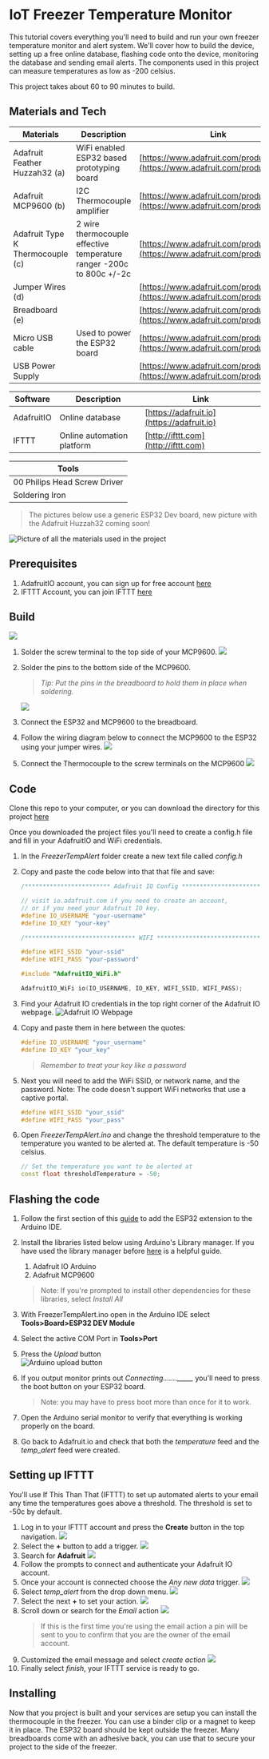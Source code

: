 # IoT Freezer Temperature Monitor
This tutorial covers everything you'll need to build and run your own freezer temperature monitor and alert system. We'll cover how to build the device, setting up a free online database, flashing code onto the device, monitoring the database and sending email alerts. The components used in this project can measure temperatures as low as -200 celsius.

This project takes about 60 to 90 minutes to build.

## Materials and Tech  
|Materials | Description | Link |
|-----|-------------|------|
| Adafruit Feather Huzzah32 (a) | WiFi enabled ESP32 based prototyping board| [https://www.adafruit.com/product/3591](https://www.adafruit.com/product/3591)
| Adafruit MCP9600 (b) | I2C Thermocouple amplifier| [https://www.adafruit.com/product/4101](https://www.adafruit.com/product/4101) |
| Adafruit Type K Thermocouple (c) | 2 wire thermocouple effective temperature ranger -200c to 800c +/-2c| [https://www.adafruit.com/product/3245](https://www.adafruit.com/product/3245) |
| Jumper Wires (d) || [https://www.adafruit.com/product/1956](https://www.adafruit.com/product/1956) |
| Breadboard (e) || [https://www.adafruit.com/product/64](https://www.adafruit.com/product/64) |
| Micro USB cable | Used to power the ESP32 board | [https://www.adafruit.com/product/2185](https://www.adafruit.com/product/2185) |
| USB Power Supply || [https://www.adafruit.com/product/501](https://www.adafruit.com/product/501)| 

| Software | Description | Link |
|----------|-------------|------|
| AdafruitIO | Online database | [https://adafruit.io](https://adafruit.io)|
| IFTTT | Online automation platform | [http://ifttt.com](http://ifttt.com) |

| Tools |
|----------|
| 00 Philips Head Screw Driver|
| Soldering Iron |


> The pictures below use a generic ESP32 Dev board, new picture with the Adafruit Huzzah32 coming soon!

![Picture of all the materials used in the project](/media/allmaterials.jpg)

## Prerequisites

1. AdafruitIO account, you can sign up for free account [here](https://accounts.adafruit.com/users/sign_up)  
1. IFTTT Account, you can join IFTTT [here](https://ifttt.com/join)

## Build
![](/media/fullbuild.jpg)
1. Solder the screw terminal to the top side of your MCP9600.
    ![](/media/build01.jpg)
1. Solder the pins to the bottom side of the MCP9600.  
    > *Tip: Put the pins in the breadboard to hold them in place when soldering.*

    ![](/media/build02.jpg)
1. Connect the ESP32 and MCP9600 to the breadboard.
1. Follow the wiring diagram below to connect the MCP9600 to the ESP32 using your jumper wires.
    ![](/media/diagram.png)
1. Connect the Thermocouple to the screw terminals on the MCP9600
    ![](/media/build03.jpg)

## Code

Clone this repo to your computer, or you can download the directory for this project [here](https://github.com/microsoft/freezer-temp-monitor/archive/main.zip)

Once you downloaded the project files you'll need to create a config.h file and fill in your AdafruitIO and WiFi credentials.

1. In the *FreezerTempAlert* folder create a new text file called *config.h*

1. Copy and paste the code below into that that file and save:
    ```C++
    /************************ Adafruit IO Config *******************************/

    // visit io.adafruit.com if you need to create an account,
    // or if you need your Adafruit IO key.
    #define IO_USERNAME "your-username"
    #define IO_KEY "your-key"

    /******************************* WIFI **************************************/

    #define WIFI_SSID "your-ssid"
    #define WIFI_PASS "your-password"

    #include "AdafruitIO_WiFi.h"

    AdafruitIO_WiFi io(IO_USERNAME, IO_KEY, WIFI_SSID, WIFI_PASS);
    ```

1. Find your Adafruit IO credentials in the top right corner of the Adafruit IO webpage. 
    ![Adafruit IO Webpage](/media/iokeys.png)

1. Copy and paste them in here between the quotes:
    ```C++
    #define IO_USERNAME "your_username"
    #define IO_KEY "your_key"
    ```
    >*Remember to treat your key like a password*
1. Next you will need to add the WiFi SSID, or network name, and the password. Note: The code doesn't support WiFi networks that use a captive portal.
    ```C++
    #define WIFI_SSID "your_ssid"
    #define WIFI_PASS "your_pass"
    ```

1. Open *FreezerTempAlert.ino* and change the threshold temperature to the temperature you wanted to be alerted at. The default temperature is -50 celsius.
    ```C++
    // Set the temperature you want to be alerted at
    const float thresholdTemperature = -50;
    ```

## Flashing the code

1. Follow the first section of this [guide](https://randomnerdtutorials.com/installing-the-esp32-board-in-arduino-ide-windows-instructions/) to add the ESP32 extension to the Arduino IDE.

1. Install the libraries listed below using Arduino's Library manager. If you have used the library manager before [here](https://www.arduino.cc/en/guide/libraries) is a helpful guide.
    1. Adafruit IO Arduino
    1. Adafruit MCP9600
    > Note: If you're prompted to install other dependencies for these libraries, select *Install All*

1. With FreezerTempAlert.ino open in the Arduino IDE select **Tools>Board>ESP32 DEV Module**

1. Select the active COM Port in **Tools>Port**

1. Press the *Upload* button   
    ![Arduino upload button](/media/upload.png)

1. If you output monitor prints out *Connecting......._____*
you'll need to press the boot button on your ESP32 board.
    >Note: you may have to press boot more than once for it to work.

1. Open the Arduino serial monitor to verify that everything is working properly on the board.

1. Go back to Adafruit.io and check that both the *temperature* feed and the *temp_alert* feed were created.

## Setting up IFTTT

You'll use If This Than That (IFTTT) to set up automated alerts to your email any time the temperatures goes above a threshold. The threshold is set to -50c by default.

1. Log in to your IFTTT account and press the **Create** button in the top navigation. 
    ![](/media/ifttt01.png)
1. Select the **+** button to add a trigger.
    ![](/media/ifttt02.png)
1. Search for **Adafruit**
    ![](/media/ifttt03.png)
1. Follow the prompts to connect and authenticate your Adafruit IO account.
1. Once your account is connected choose the *Any new data* trigger.
![](/media/ifttt04.png)
1. Select *temp_alert* from the drop down menu.
![](/media/ifttt05.png)
1. Select the next **+** to set your action.
    ![](/media/ifttt06.png)
1. Scroll down or search for the *Email* action
    ![](/media/ifttt08.png)
    > If this is the first time you're using the email action a pin will be sent to you to confirm that you are the owner of the email account.
1. Customized the email message and select *create action*
    ![](/media/ifttt09.png)
1. Finally select *finish*, your IFTTT service is ready to go.

## Installing

Now that you project is built and your services are setup you can install the thermocouple in the freezer. You can use a binder clip or a magnet to keep it in place. The ESP32 board should be kept outside the freezer. Many breadboards come with an adhesive back, you can use that to secure your project to the side of the freezer.
